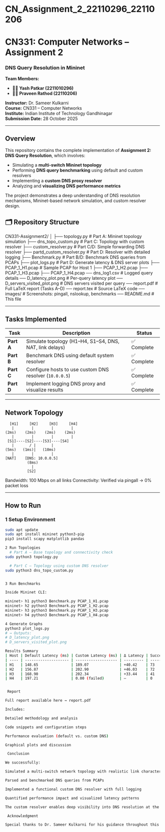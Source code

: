 # CN_Assignment_2_22110296_22110206
# CN331: Computer Networks – Assignment 2  
### **DNS Query Resolution in Mininet**

**Team Members:**  
- 🧑‍💻 **Yash Patkar (2211010296)**  
- 🧑‍💻 **Praveen Rathod (22110206)**  

**Instructor:** Dr. Sameer Kulkarni  
**Course:** CN331 – Computer Networks  
**Institute:** Indian Institute of Technology Gandhinagar  
**Submission Date:** 28 October 2025  

---


##  Overview

This repository contains the complete implementation of **Assignment 2: DNS Query Resolution**, which involves:

- Simulating a **multi-switch Mininet topology**
- Performing **DNS query benchmarking** using default and custom resolvers
- Implementing a **custom DNS proxy resolver**
- Analyzing and **visualizing DNS performance metrics**

The project demonstrates a deep understanding of DNS resolution mechanisms, Mininet-based network simulation, and custom resolver design.


## 🗂️ Repository Structure


CN331-Assignment2/
│
├── topology.py # Part A: Mininet topology simulation
├── dns_topo_custom.py # Part C: Topology with custom resolver
├── custom_resolver.py # Part C/D: Simple forwarding DNS resolver
├── partd_custom_resolver.py # Part D: Resolver with detailed logging
├── Benchmark.py # Part B/D: Benchmark DNS queries from PCAPs
├── plot_logs.py # Part D: Generate latency & DNS server plots
├── PCAP_1_H1.pcap # Sample PCAP for Host 1
├── PCAP_1_H2.pcap
├── PCAP_1_H3.pcap
├── PCAP_1_H4.pcap
── dns_log1.csv # Logged query details
── D_latency_plot.png # Per-query latency plot
── D_servers_visited_plot.png # DNS servers visited per query
── report.pdf # Full LaTeX report (Tasks A–D)
── report.tex # Source LaTeX code
── images/ # Screenshots: pingall, nslookup, benchmarks
── README.md # This file

---

##  Tasks Implemented

| Task | Description | Status |
|------|-------------|--------|
| **Part A** | Simulate topology (H1–H4, S1–S4, DNS, NAT, link delays) | ✅ Complete |
| **Part B** | Benchmark DNS using default system resolver | ✅ Complete |
| **Part C** | Configure hosts to use custom DNS resolver (`10.0.0.5`) | ✅ Complete |
| **Part D** | Implement logging DNS proxy and visualize results | ✅ Complete |

---

##  Network Topology

      [H1]     [H2]     [H3]     [H4]
       |        |        |        |
    (2ms)    (2ms)    (2ms)    (2ms)
       |        |        |        |
     [S1]----[S2]----[S3]----[S4]
       |       / |       |
    (5ms)   (1ms)|   (10ms)
       |        |        |
    [NAT]    [DNS: 10.0.0.5]
              (8ms)
                |
              [S2]

Bandwidth: 100 Mbps on all links
Connectivity: Verified via pingall → 0% packet loss


---

##  How to Run

### **1️ Setup Environment**
```bash
sudo apt update
sudo apt install mininet python3-pip
pip3 install scapy matplotlib pandas

2️ Run Topologies
  # Part A – Base topology and connectivity check
sudo python3 topology.py

  # Part C – Topology using custom DNS resolver
sudo python3 dns_topo_custom.py


3️ Run Benchmarks

Inside Mininet CLI:

mininet> h1 python3 Benchmark.py PCAP_1_H1.pcap
mininet> h2 python3 Benchmark.py PCAP_1_H2.pcap
mininet> h3 python3 Benchmark.py PCAP_1_H3.pcap
mininet> h4 python3 Benchmark.py PCAP_1_H4.pcap

4️ Generate Graphs
python3 plot_logs.py
# → Outputs:
# D_latency_plot.png
# D_servers_visited_plot.png

Results Summary
| Host | Default Latency (ms) | Custom Latency (ms) | Δ Latency | Success Rate (%) |
| ---- | -------------------- | ------------------- | --------- | ---------------- |
| H1   | 148.65               | 189.07              | +40.42    | 73               |
| H2   | 156.87               | 202.90              | +46.03    | 72               |
| H3   | 168.90               | 202.34              | +33.44    | 41               |
| H4   | 197.21               | 0.00 (failed)       | —         | 0                |


 Report

Full report available here → report.pdf

Includes:

Detailed methodology and analysis

Code snippets and configuration steps

Performance evaluation (default vs. custom DNS)

Graphical plots and discussion

 Conclusion

We successfully:

Simulated a multi-switch network topology with realistic link characteristics

Parsed and benchmarked DNS queries from PCAPs

Implemented a functional custom DNS resolver with full logging

Quantified performance impact and visualized latency patterns

The custom resolver enables deep visibility into DNS resolution at the cost of ~40 ms added latency, offering valuable insight for debugging, security, and optimization.

 Acknowledgment

Special thanks to Dr. Sameer Kulkarni for his guidance throughout this course and assignment.
